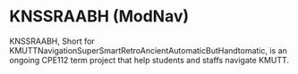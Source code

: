 # KNSSRAABH (ModNav)

KNSSRAABH, Short for KMUTTNavigationSuperSmartRetroAncientAutomaticButHandtomatic, is an ongoing CPE112 term project that help students and staffs navigate KMUTT.
